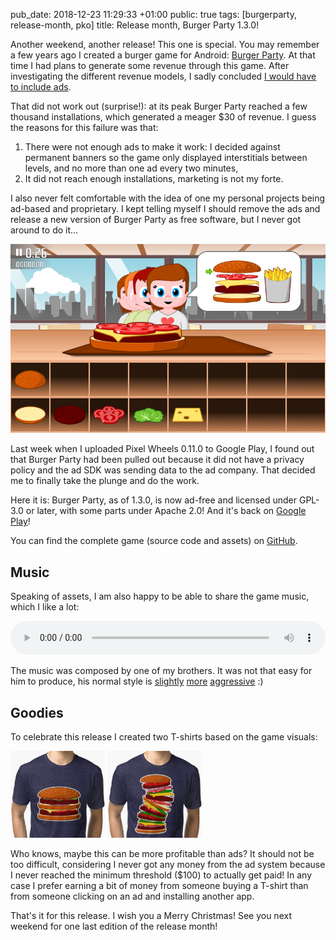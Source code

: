 pub_date: 2018-12-23 11:29:33 +01:00
public: true
tags: [burgerparty, release-month, pko]
title: Release month, Burger Party 1.3.0!

Another weekend, another release! This one is special. You may remember a few
years ago I created a burger game for Android: [Burger Party][bp]. At that time
I had plans to generate some revenue through this game. After investigating the
different revenue models, I sadly concluded [I would have to include ads][ads].

That did not work out (surprise!): at its peak Burger Party reached a few
thousand installations, which generated a meager $30 of revenue. I guess the
reasons for this failure was that:
1. There were not enough ads to make it work: I decided against permanent
   banners so the game only displayed interstitials between levels, and no more
   than one ad every two minutes,
2. It did not reach enough installations, marketing is not my forte.

[bp]: /projects/burgerparty/
[ads]: /2014/burgerparty-0.11/

I also never felt comfortable with the idea of one my personal projects being
ad-based and proprietary. I kept telling myself I should remove the ads and
release a new version of Burger Party as free software, but I never got around
to do it...

![Screenshot](/projects/burgerparty/1.0rc1/us-world.png)

<!-- break -->

Last week when I uploaded Pixel Wheels 0.11.0 to Google Play, I found out that
Burger Party had been pulled out because it did not have a privacy policy and
the ad SDK was sending data to the ad company. That decided me to finally take
the plunge and do the work.

Here it is: Burger Party, as of 1.3.0, is now ad-free and licensed under
GPL-3.0 or later, with some parts under Apache 2.0! And it's back on [Google
Play][gp]!

[gp]: https://play.google.com/store/apps/details?id=com.agateau.burgerparty

You can find the complete game (source code and assets) on [GitHub][gh].

[gh]: https://github.com/agateau/burgerparty

## Music

Speaking of assets, I am also happy to be able to share the game music,
which I like a lot:

<audio controls style="width: 100%">
  <source src="https://raw.githubusercontent.com/agateau/burgerparty/master/burgerparty-android/assets/music/burger-party_main-theme.mp3">
</audio>

The music was composed by one of my brothers. It was not that easy for him to
produce, his normal style is [slightly][thomas1] [more][thomas2]
[aggressive][thomas3] :)

[thomas1]: https://www.youtube.com/watch?v=ybRCS5xMQl8
[thomas2]: https://www.youtube.com/watch?v=8tLvGizac8Y
[thomas3]: https://www.youtube.com/watch?v=p_4o_Z1QWCA

## Goodies

To celebrate this release I created two T-shirts based on the game visuals:

<div>
<a href="https://www.redbubble.com/people/agateau/works/35854931-burger?p=triblend-tee"><img style="width: 30%; display: inline" src="/projects/burgerparty/tshirt-1.jpg"></a>
<a href="https://www.redbubble.com/people/agateau/works/35854515-huge-burger?p=triblend-tee"><img style="max-width: 30%; display: inline" src="/projects/burgerparty/tshirt-2.jpg"></a>
</div>

Who knows, maybe this can be more profitable than ads? It should not be too
difficult, considering I never got any money from the ad system because I never
reached the minimum threshold ($100) to actually get paid! In any case I prefer
earning a bit of money from someone buying a T-shirt than from someone clicking
on an ad and installing another app.

That's it for this release. I wish you a Merry Christmas! See you next weekend
for one last edition of the release month!
